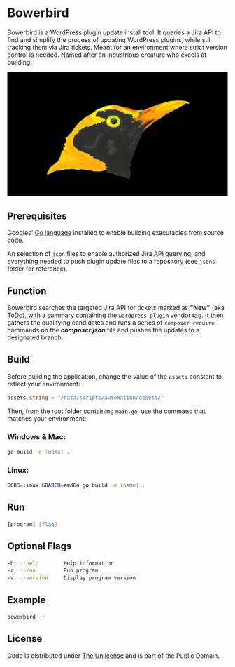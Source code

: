 # Bowerbird

Bowerbird is a WordPress plugin update install tool. It queries a Jira API to find and simplify the process of updating WordPress plugins, while still tracking them via Jira tickets. Meant for an environment where strict version control is needed. Named after an industrious creature who excels at building.

![Bird](bowerbird.webp)

## Prerequisites

Googles' [Go language](https://go.dev) installed to enable building executables from source code.

An selection of `json` files to enable authorized Jira API querying, and everything needed to push plugin update files to a repository (see `jsons` folder for reference).

## Function

Bowerbird searches the targeted Jira API for tickets marked as **"New"** (aka ToDo), with a summary containing the `wordpress-plugin` vendor tag. It then gathers the qualifying candidates and runs a series of `composer require` commands on the ***composer.json*** file and pushes the updates to a designated branch.

## Build

Before building the application, change the value of the `assets` constant to reflect your environment:

``` go
assets string = "/data/scripts/automation/assets/"
```

Then, from the root folder containing `main.go`, use the command that matches your environment:

### Windows & Mac:

``` zsh
go build -o [name] .
```

### Linux:

``` zsh
GOOS=linux GOARCH=amd64 go build -o [name] .
```

## Run

``` zsh
[program] [flag]
```

## Optional Flags

``` zsh
-h, --help        Help information
-r, --run         Run program
-v, --version     Display program version
```

## Example

``` zsh
bowerbird -r
```

## License

Code is distributed under [The Unlicense](https://github.com/farghul/bowerbird/blob/main/LICENSE.md) and is part of the Public Domain.
